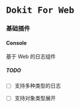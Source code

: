 # `Dokit For Web`



### 基础插件
#### Console
基于 Web 的日志组件
##### TODO
- [ ] 支持多种类型的日志

- [ ] 支持对象类型展开

